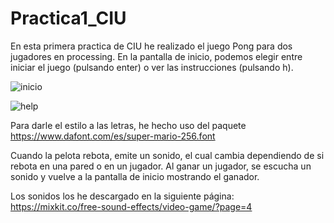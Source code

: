 # Practica1_CIU
En esta primera practica de CIU he realizado el juego Pong para dos jugadores en processing. En la pantalla de inicio, podemos elegir entre iniciar el juego (pulsando enter) o ver las instrucciones (pulsando h).

![inicio](https://user-images.githubusercontent.com/72138219/153757330-1f7c2d24-3bdd-4161-8046-64f6cd1fae79.PNG)

![help](https://user-images.githubusercontent.com/72138219/153757342-45846564-68d6-4c16-a55e-c921c22aa220.PNG)

Para darle el estilo a las letras, he hecho uso del paquete https://www.dafont.com/es/super-mario-256.font

Cuando la pelota rebota, emite un sonido, el cual cambia dependiendo de si rebota en una pared o en un jugador. 
Al ganar un jugador, se escucha un sonido y vuelve a la pantalla de inicio mostrando el ganador.

Los sonidos los he descargado en la siguiente página: https://mixkit.co/free-sound-effects/video-game/?page=4
